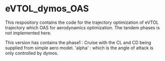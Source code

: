 # eVTOL_dymos_OAS
This respository contains the code for the trajectory optimization of eVTOL trajectory which OAS for aerodynamics optimization. The tandem phases is not implemented here.

This version has contains the phase1 : Cruise with the CL and CD being supplied from simple aero model. 'alpha' : which is the angle of attack is only controlled by dymos. 
